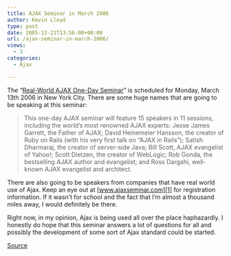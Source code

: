 ```yaml
---
title: AJAX Seminar in March 2006
author: Kevin Lloyd
type: post
date: 2005-12-21T13:56:00+00:00
url: /ajax-seminar-in-march-2006/
views:
  - 3
categories:
  - Ajax

---
```

The &#8220;[Real-World AJAX One-Day Seminar][1]&#8221; is scheduled for Monday, March 13th 2006 in New York City. There are some huge names that are going to be speaking at this seminar:

> This one-day AJAX seminar will feature 15 speakers in 11 sessions, including the world&#8217;s most renowned AJAX experts: Jesse James Garrett, the Father of AJAX; David Heinemeier Hansson, the creator of Ruby on Rails (with his very first talk on &#8220;AJAX in Rails&#8221;); Satish Dharmaraj, the creator of server-side Java; Bill Scott, AJAX evangelist of Yahoo!; Scott Dietzen, the creator of WebLogic; Rob Gonda, the bestselling AJAX author and evangelist; and Ross Dargahi, well-known AJAX evangelist and architect.

There are also going to be speakers from companies that have real world use of Ajax. Keep an eye out at [www.ajaxseminar.com][1] for registration information. If it wasn&#8217;t for school and the fact that I&#8217;m almost a thousand miles away, I would definitely be there.

Right now, in my opinion, Ajax is being used all over the place haphazardly. I honestly do hope that this seminar answers a lot of questions for all and possibly the development of some sort of Ajax standard could be started.

[Source][2]

 [1]: http://www.ajaxseminar.com
 [2]: http://ne.sys-con.com/read/164263.htm